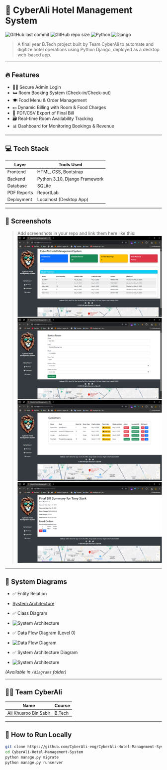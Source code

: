 # 🏨 CyberAli Hotel Management System

![GitHub last commit](https://img.shields.io/github/last-commit/CyberAli-eng/CyberAli-Hotel-Management-System)
![GitHub repo size](https://img.shields.io/github/repo-size/CyberAli-eng/CyberAli-Hotel-Management-System)
![Python](https://img.shields.io/badge/Built%20With-Python%203.10-blue)
![Django](https://img.shields.io/badge/Framework-Django%204.x-green)

> A final year B.Tech project built by Team CyberAli to automate and digitize hotel operations using Python Django, deployed as a desktop web-based app.

---

## 🔥 Features

- 🧑‍💼 Secure Admin Login
- 🛏️ Room Booking System (Check-in/Check-out)
- 🍽️ Food Menu & Order Management
- 💵 Dynamic Billing with Room & Food Charges
- 📄 PDF/CSV Export of Final Bill
- 🗃️ Real-time Room Availability Tracking
- 📊 Dashboard for Monitoring Bookings & Revenue

---

## 💻 Tech Stack

| Layer        | Tools Used                    |
|--------------|-------------------------------|
| Frontend     | HTML, CSS, Bootstrap          |
| Backend      | Python 3.10, Django Framework |
| Database     | SQLite                        |
| PDF Reports  | ReportLab                     |
| Deployment   | Localhost (Desktop App)       |

---

## 📸 Screenshots

> Add screenshots in your repo and link them here like this:
![Dashboard](screenshots/dashboard.png)  
![Book Room](screenshots/book_room.png)  
![Customer List](screenshots/customer_list.png)  
![Bill Summary](screenshots/bii_summary.png)
---

## 🧠 System Diagrams

- ✅ Entity Relation
- [System Architecture](diagrams/er.jpeg)  

- ✅ Class Diagram
- ![System Architecture](diagrams/class.png)  

- ✅ Data Flow Diagram (Level 0)
- ![Data Flow Diagram](diagrams/DFD.png)  

- ✅ System Architecture Diagram
- ![System Architecture](diagrams/system_archtecture.png) 

*(Available in `/diagrams` folder)*

---

## 👨‍💻 Team CyberAli

| Name                 | Course               | 
|----------------------|----------------------|
| Ali Khusroo Bin Sabir| B.Tech               |

---

## 📁 How to Run Locally

```bash
git clone https://github.com/CyberAli-eng/CyberAli-Hotel-Management-System.git
cd CyberAli-Hotel-Management-System
python manage.py migrate
python manage.py runserver
